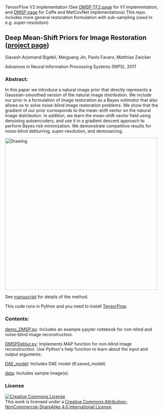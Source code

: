 TensorFlow V2 implementation (See [DMSP-TF2 page](https://github.com/siavashBigdeli/DMSP-TF2) for V1 implementation, and [DMSP page](https://github.com/siavashBigdeli/DMSP) for Caffe and MatCovNet implementations)
This repo. includes more general restoration formulation with sub-sampling (used in e.g. super-resolution)
## Deep Mean-Shift Priors for Image Restoration ([project page](https://www.cs.umd.edu/~zwicker/projectpages/DeepMeanShiftPriors-NIPS17.html))

Siavash Arjomand Bigdeli, Meiguang Jin, Paolo Favaro, Matthias Zwicker

Advances in Neural Information Processing Systems (NIPS), 2017

### Abstract:
In this paper we introduce a natural image prior that directly represents a Gaussian-smoothed version of the natural image distribution. We include our prior in a formulation of image restoration as a Bayes estimator that also allows us to solve noise-blind image restoration problems. We show that the gradient of our prior corresponds to the mean-shift vector on the natural image distribution. In addition, we learn the mean-shift vector field using denoising autoencoders, and use it in a gradient descent approach to perform Bayes risk minimization. We demonstrate competitive results for noise-blind deblurring, super-resolution, and demosaicing.


<img src="https://www.cs.umd.edu/~zwicker/projectpages/DeepMeanShiftPriors-NIPS17-teaser.jpg" alt="Drawing" style="height: 500px;" align="center"/>

See [manuscript](https://papers.nips.cc/paper/6678-deep-mean-shift-priors-for-image-restoration.pdf) for details of the method.

This code runs in Python and you need to install [TensorFlow](http://www.tensorflow.org).
### Contents:

[demo_DMSP.py](https://github.com/siavashBigdeli/DMSP-TF2/blob/master/demo_DMSP.ipynb): Includes an example jupyter notebook for non-blind and noise-blind image reconstruction.

[DMSPDeblur.py](https://github.com/siavashBigdeli/DMSP-TF2/blob/master/DMSPDeblur.py): Implements MAP function for non-blind image reconstruction. Use Python's help function to learn about the input and output arguments.

[DAE_model](https://github.com/siavashBigdeli/DMSP-TF2/tree/master/DAE/): Includes DAE model (tf.saved_model).

[data](https://github.com/siavashBigdeli/DMSP-TF2/tree/master/data): Includes sample image(s).

### License
<a rel="license" href="http://creativecommons.org/licenses/by-nc-sa/4.0/"><img alt="Creative Commons License" style="border-width:0" src="https://i.creativecommons.org/l/by-nc-sa/4.0/88x31.png" /></a><br />This work is licensed under a <a rel="license" href="http://creativecommons.org/licenses/by-nc-sa/4.0/">Creative Commons Attribution-NonCommercial-ShareAlike 4.0 International License</a>.
